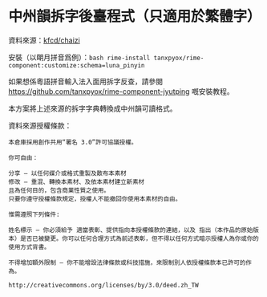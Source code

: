 # 中州韻拆字後臺程式（只適用於繁體字）
資料來源：[kfcd/chaizi](https://github.com/kfcd/chaizi)

安裝（以朙月拼音爲例）：`bash rime-install tanxpyox/rime-component:customize:schema=luna_pinyin`

如果想係粵語拼音輸入法入面用拆字反查，請參閱 https://github.com/tanxpyox/rime-component-jyutping 嘅安裝教程。

本方案將上述來源的拆字字典轉換成中州韻可讀格式。

資料來源授權條款：
```
本倉庫採用創作共用“署名 3.0”許可協議授權。

你可自由：

分享 — 以任何媒介或格式重製及散布本素材
修改 — 重混、轉換本素材、及依本素材建立新素材
且為任何目的，包含商業性質之使用。
只要你遵守授權條款規定，授權人不能撤回你使用本素材的自由。

惟需遵照下列條件:

姓名標示 — 你必須給予 適當表彰、提供指向本授權條款的連結，以及 指出（本作品的原始版本）是否已被變更。你可以任何合理方式為前述表彰，但不得以任何方式暗示授權人為你或你的使用方式背書。

不得增加額外限制 — 你不能增設法律條款或科技措施，來限制別人依授權條款本已許可的作為。

http://creativecommons.org/licenses/by/3.0/deed.zh_TW
```
